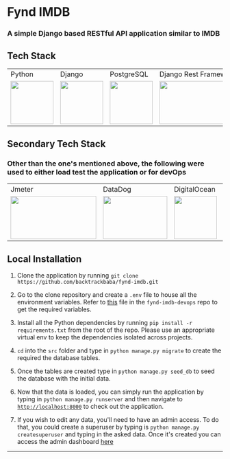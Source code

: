 # Fynd IMDB
### A simple Django based RESTful API application similar to IMDB


## Tech Stack

<table>
  <tr>
    <td>Python</td>
    <td>Django</td>
    <td>PostgreSQL</td>
    <td>Django Rest Framework</td>
    <td>Gunicorn</td>
    <td>Nginx</td>
    <td>Redis</td>
  </tr>
  <tr>
    <td valign="top"><img src="https://cdn.svgporn.com/logos/python.svg" width="100" height="100"/></td>
    <td valign="top"><img src="https://cdn.svgporn.com/logos/django.svg" width="100" height="100"/></td>
    <td valign="top"><img src="https://cdn.svgporn.com/logos/postgresql.svg" width="100" height="100"/></td>
    <td valign="top"><img src="https://www.django-rest-framework.org/img/logo.png" width="200" height="100"/></td>
    <td valign="top"><img src="https://cdn.svgporn.com/logos/gunicorn.svg" width="100" height="100"/></td>
    <td valign="top"><img src="https://cdn.svgporn.com/logos/nginx.svg" width="100" height="100"/></td>
    <td valign="top"><img src="https://cdn.svgporn.com/logos/redis.svg" width="100" height="100"/></td>
    
  </tr>
 </table>
 
 
 ## Secondary Tech Stack
 
 ### Other than the one's mentioned above, the following were used to either load test the application or for devOps
 
 <table>
  <tr>
    <td>Jmeter</td>
    <td>DataDog</td>
    <td>DigitalOcean</td>
    <td>Node</td>
  </tr>
  <tr>
    <td valign="top"><img src="http://home.apache.org/~fschumacher/jmeter.svg" width="200" height="100"/></td>
    <td valign="top"><img src="https://imgix.datadoghq.com/img/about/presskit/logo-v/logo_vertical_purple.png" width="150" height="100"/></td>
    <td valign="top"><img src="https://cdn.svgporn.com/logos/digital-ocean.svg" width="100" height="100"/></td>
    <td valign="top"><img src="https://cdn.svgporn.com/logos/nodejs.svg" width="150" height="100"/></td>
  </tr>
 </table>


## Local Installation

1) Clone the application by running `git clone https://github.com/backtrackbaba/fynd-imdb.git`

2) Go to the clone repository and create a `.env` file to house all the environment variables. Refer to 
[this](https://github.com/backtrackbaba/fynd-imdb-devops/blob/master/environments/.env) file in the `fynd-imdb-devops`
repo to get the required variables.

3) Install all the Python dependencies by running `pip install -r requirements.txt` from the root of the repo. Please 
use an appropriate virtual env to keep the dependencies isolated across projects.

4) `cd` into the `src` folder and type in `python manage.py migrate` to create the required the database tables.

5) Once the tables are created type in `python manage.py seed_db` to seed the database with the initial data.

6) Now that the data is loaded, you can simply run the application by typing in `python manage.py runserver` and then 
navigate to [`http://localhost:8000`](http://localhost:8000) to check out the application.

7) If you wish to edit any data, you'll need to have an admin access. To do that, you could create a superuser by 
typing is `python manage.py createsuperuser` and typing in the asked data. Once it's created you can access the admin 
dashboard [here](http://localhost:8000/admin)

---  
